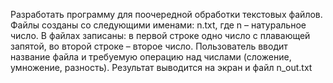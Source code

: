 Разработать программу для поочередной обработки текстовых файлов. Файлы созданы 
со следующими именами: n.txt, где n – натуральное число. В файлах записаны: в первой строке 
одно число с плавающей запятой, во второй строке – второе число. Пользователь вводит название 
файла и требуемую операцию над числами (сложение, умножение, разность). Результат 
выводится на экран и файл n_out.txt
